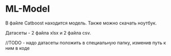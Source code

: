 # ML-Model

В файле Catboost находится модель. Также можно скачать ноутбук.

Датасеты - 2 файла xlsx и 2 файла csv.

//TODO - надо датасеты положить в специальную папку, изменив путь к ним в коде
